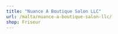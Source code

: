 ```yaml
---
title: "Nuance A Boutique Salon LLC"
url: /malta/nuance-a-boutique-salon-llc/
shop: Friseur
---
```

